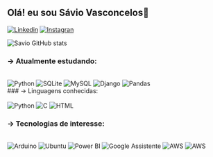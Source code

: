 ## Olá! eu sou Sávio Vasconcelos🤖

[![Linkedin](https://img.shields.io/badge/LinkedIn-0077B5?style=for-the-badge&logo=linkedin&logoColor=white)](https://www.linkedin.com/in/savio-vasconcelos-5b5741225/)
[![Instagran](https://img.shields.io/badge/Instagram-E4405F?style=for-the-badge&logo=instagram&logoColor=white)](https://www.instagram.com/savio_vasconcelos/)

![Savio GitHub stats](https://github-readme-stats.vercel.app/api?username=Savio-vs&count_private=true&show_icons=true&theme=dark)


### -> Atualmente estudando:
<div style="display:inline_block"><br/>
    <img aling="center" alt="Python" src="https://img.shields.io/badge/Python-3776AB?style=for-the-badge&logo=python&logoColor=white"/>
    <img aling="center" alt="SQLite" src="https://img.shields.io/badge/sqlite-%2307405e.svg?style=for-the-badge&logo=sqlite&logoColor=white"/>
    <img aling="center" alt="MySQL" src="https://img.shields.io/badge/mysql-%2300f.svg?style=for-the-badge&logo=mysql&logoColor=white"/>
    <img aling="center" alt="Django" src="https://img.shields.io/badge/django-%23092E20.svg?style=for-the-badge&logo=django&logoColor=white" >
    <img aling="center" alt="Pandas" src="https://img.shields.io/badge/pandas-%23150458.svg?style=for-the-badge&logo=pandas&logoColor=white" >

</div>
### -> Linguagens conhecidas:
<div style="display:inline_block"><br/>
    <img aling="center" alt="Python" src="https://img.shields.io/badge/Python-3776AB?style=for-the-badge&logo=python&logoColor=white"/>
    <img aling="center" alt="C" src="https://img.shields.io/badge/c-%2300599C.svg?style=for-the-badge&logo=c&logoColor=white"/>
    <img aling="center" alt="HTML" src="https://img.shields.io/badge/html5-%23E34F26.svg?style=for-the-badge&logo=html5&logoColor=white"/>
    
</div>

### -> Tecnologias de interesse:
<div style="display:inline_block"><br/>
    <img aling="center" alt="Arduino" src="https://img.shields.io/badge/Arduino-00979D?style=for-the-badge&logo=Arduino&logoColor=white"/>
    <img aling="center" alt="Ubuntu" src="https://img.shields.io/badge/Ubuntu-E95420?style=for-the-badge&logo=ubuntu&logoColor=white" >
    <img aling="center" alt="Power BI" src="https://img.shields.io/badge/power_bi-F2C811?style=for-the-badge&logo=powerbi&logoColor=black" >
    <img aling="center" alt="Google Assistente" src="https://img.shields.io/badge/google%20assistant-4285F4?style=for-the-badge&logo=google%20assistant&logoColor=white" >
    <img aling="center" alt="AWS" src="https://img.shields.io/badge/AWS-%23FF9900.svg?style=for-the-badge&logo=amazon-aws&logoColor=white" >
    <img aling="center" alt="AWS" src="https://img.shields.io/badge/azure-%230072C6.svg?style=for-the-badge&logo=microsoftazure&logoColor=whit" >
    
</div> 
